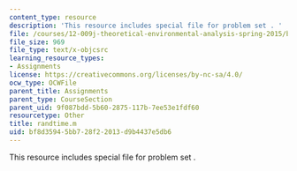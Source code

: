 ```yaml
---
content_type: resource
description: 'This resource includes special file for problem set . '
file: /courses/12-009j-theoretical-environmental-analysis-spring-2015/bf8d35945bb728f22013d9b4437e5db6_randtime.m
file_size: 969
file_type: text/x-objcsrc
learning_resource_types:
- Assignments
license: https://creativecommons.org/licenses/by-nc-sa/4.0/
ocw_type: OCWFile
parent_title: Assignments
parent_type: CourseSection
parent_uid: 9f087bdd-5b60-2875-117b-7ee53e1fdf60
resourcetype: Other
title: randtime.m
uid: bf8d3594-5bb7-28f2-2013-d9b4437e5db6
---
```

This resource includes special file for problem set . 